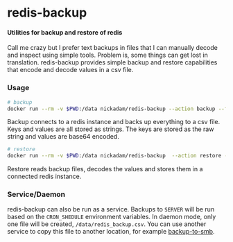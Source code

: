 # redis-backup

#### Utilities for backup and restore of redis

Call me crazy but I prefer text backups in files that I can manually decode and
inspect using simple tools. Problem is, some things can get lost in translation.
redis-backup provides simple backup and restore capabilities that encode and decode values in a csv file.

### Usage
```bash
# backup
docker run --rm -v $PWD:/data nickadam/redis-backup --action backup --file /data/redis_backup.csv --server redis.example.com
```
Backup connects to a redis instance and backs up everything to a csv file. Keys
and values are all stored as strings. The keys are stored as the raw string and
values are base64 encoded.

```bash
# restore
docker run --rm -v $PWD:/data nickadam/redis-backup  --action restore --file /data/redis_backup.csv --server redis.example.com
```

Restore reads backup files, decodes the values and stores them in a connected
redis instance.

### Service/Daemon

redis-backup can also be run as a service. Backups to `SERVER` will be run based
on the `CRON_SHEDULE` environment variables. In daemon mode, only one file will
be created, `/data/redis_backup.csv`. You can use another service to copy this
file to another location, for example [backup-to-smb](https://github.com/nickadam/backup-to-smb).
